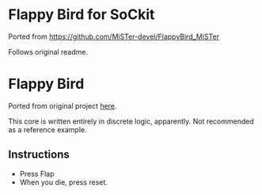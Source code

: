 # Flappy Bird for SoCkit

Ported from https://github.com/MiSTer-devel/FlappyBird_MiSTer

Follows original readme.

# Flappy Bird 

Ported from original project [here](https://github.com/themaxaboy/Flappy-Bird-Verilog/).

This core is written entirely in discrete logic, apparently. Not recommended as a reference example.

## Instructions
- Press Flap
- When you die, press reset.
